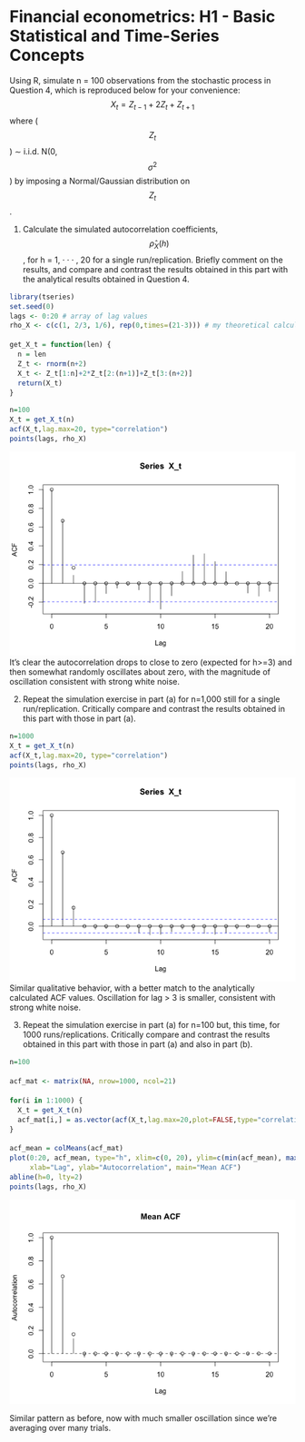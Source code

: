 Financial econometrics: H1 - Basic Statistical and Time-Series Concepts
================

Using R, simulate n = 100 observations from the stochastic process in
Question 4, which is reproduced below for your convenience:
$$X_t = Z_{t−1} +2Z_t +Z_{t+1}$$ where ($$Z_t$$) ∼ i.i.d. N(0,
$$\sigma^2$$) by imposing a Normal/Gaussian distribution on $$Z_t$$.

1)  Calculate the simulated autocorrelation coefficients,
    $$\hat{\rho}_X (h)$$, for h = 1, · · · , 20 for a single
    run/replication. Briefly comment on the results, and compare and
    contrast the results obtained in this part with the analytical
    results obtained in Question 4.

``` r
library(tseries)
set.seed(0)
lags <- 0:20 # array of lag values
rho_X <- c(c(1, 2/3, 1/6), rep(0,times=(21-3))) # my theoretical calculation of autocorrelation rho_X

get_X_t = function(len) {
  n = len
  Z_t <- rnorm(n+2)
  X_t <- Z_t[1:n]+2*Z_t[2:(n+1)]+Z_t[3:(n+2)]
  return(X_t)
}
```

``` r
n=100
X_t = get_X_t(n)
acf(X_t,lag.max=20, type="correlation")
points(lags, rho_X)
```

![](H1_autocorrelation_function_files/figure-gfm/unnamed-chunk-2-1.png)<!-- -->
It’s clear the autocorrelation drops to close to zero (expected for
h\>=3) and then somewhat randomly oscillates about zero, with the
magnitude of oscillation consistent with strong white noise.

2)  Repeat the simulation exercise in part (a) for n=1,000 still for a
    single run/replication. Critically compare and contrast the results
    obtained in this part with those in part (a).

``` r
n=1000
X_t = get_X_t(n)
acf(X_t,lag.max=20, type="correlation")
points(lags, rho_X)
```

![](H1_autocorrelation_function_files/figure-gfm/unnamed-chunk-3-1.png)<!-- -->
Similar qualitative behavior, with a better match to the analytically
calculated ACF values. Oscillation for lag \> 3 is smaller, consistent
with strong white noise.

3)  Repeat the simulation exercise in part (a) for n=100 but, this time,
    for 1000 runs/replications. Critically compare and contrast the
    results obtained in this part with those in part (a) and also in
    part (b).

``` r
n=100

acf_mat <- matrix(NA, nrow=1000, ncol=21)

for(i in 1:1000) {
  X_t = get_X_t(n)
  acf_mat[i,] = as.vector(acf(X_t,lag.max=20,plot=FALSE,type="correlation")$acf) #[2:21]
}

acf_mean = colMeans(acf_mat)
plot(0:20, acf_mean, type="h", xlim=c(0, 20), ylim=c(min(acf_mean), max(acf_mean)),
     xlab="Lag", ylab="Autocorrelation", main="Mean ACF")
abline(h=0, lty=2)
points(lags, rho_X)
```

![](H1_autocorrelation_function_files/figure-gfm/unnamed-chunk-4-1.png)<!-- -->

Similar pattern as before, now with much smaller oscillation since we’re
averaging over many trials.
